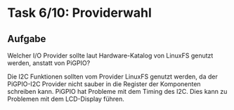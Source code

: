 # Task 6/10: Providerwahl

## Aufgabe
Welcher I/O Provider sollte laut Hardware-Katalog von LinuxFS genutzt werden, anstatt von PiGPIO?

<div class="hint">
Die I2C Funktionen sollten vom Provider LinuxFS genutzt werden, da der PiGPIO-I2C Provider nicht sauber in die Register 
der Komponenten schreiben kann. PiGPIO hat Probleme mit dem Timing des I2C. Dies kann zu Problemen mit dem LCD-Display führen.
</div>